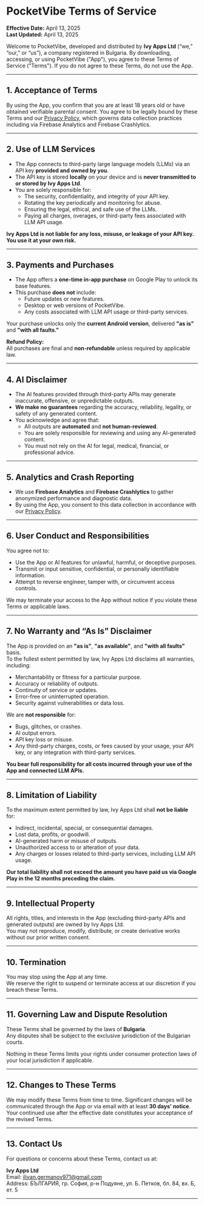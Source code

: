 # PocketVibe Terms of Service

**Effective Date:** April 13, 2025  
**Last Updated:** April 13, 2025  

Welcome to PocketVibe, developed and distributed by **Ivy Apps Ltd** (“we,” “our,” or “us”), a company registered in Bulgaria. By downloading, accessing, or using PocketVibe ("App"), you agree to these Terms of Service ("Terms"). If you do not agree to these Terms, do not use the App.

---

## 1. Acceptance of Terms

By using the App, you confirm that you are at least 18 years old or have obtained verifiable parental consent. You agree to be legally bound by these Terms and our [Privacy Policy](https://github.com/Ivy-Apps/legal/pocketvibe-privacy), which governs data collection practices including via Firebase Analytics and Firebase Crashlytics.

---

## 2. Use of LLM Services

- The App connects to third-party large language models (LLMs) via an API key **provided and owned by you**.  
- The API key is stored **locally** on your device and is **never transmitted to or stored by Ivy Apps Ltd**.  
- You are solely responsible for:
  - The security, confidentiality, and integrity of your API key.
  - Rotating the key periodically and monitoring for abuse.
  - Ensuring the legal, ethical, and safe use of the LLMs.
  - Paying all charges, overages, or third-party fees associated with LLM API usage.

**Ivy Apps Ltd is not liable for any loss, misuse, or leakage of your API key. You use it at your own risk.**

---

## 3. Payments and Purchases

- The App offers a **one-time in-app purchase** on Google Play to unlock its base features.  
- This purchase **does not** include:
  - Future updates or new features.
  - Desktop or web versions of PocketVibe.
  - Any costs associated with LLM API usage or third-party services.

Your purchase unlocks only the **current Android version**, delivered **"as is"** and **"with all faults."**

**Refund Policy:**  
All purchases are final and **non-refundable** unless required by applicable law.

---

## 4. AI Disclaimer

- The AI features provided through third-party APIs may generate inaccurate, offensive, or unpredictable outputs.  
- **We make no guarantees** regarding the accuracy, reliability, legality, or safety of any generated content.  
- You acknowledge and agree that:
  - All outputs are **automated** and **not human-reviewed**.
  - You are solely responsible for reviewing and using any AI-generated content.
  - You must not rely on the AI for legal, medical, financial, or professional advice.

---

## 5. Analytics and Crash Reporting

- We use **Firebase Analytics** and **Firebase Crashlytics** to gather anonymized performance and diagnostic data.  
- By using the App, you consent to this data collection in accordance with our [Privacy Policy](https://github.com/Ivy-Apps/legal).

---

## 6. User Conduct and Responsibilities

You agree not to:
- Use the App or AI features for unlawful, harmful, or deceptive purposes.
- Transmit or input sensitive, confidential, or personally identifiable information.
- Attempt to reverse engineer, tamper with, or circumvent access controls.

We may terminate your access to the App without notice if you violate these Terms or applicable laws.

---

## 7. No Warranty and “As Is” Disclaimer

The App is provided on an **"as is"**, **"as available"**, and **"with all faults"** basis.  
To the fullest extent permitted by law, Ivy Apps Ltd disclaims all warranties, including:
- Merchantability or fitness for a particular purpose.
- Accuracy or reliability of outputs.
- Continuity of service or updates.
- Error-free or uninterrupted operation.
- Security against vulnerabilities or data loss.

We are **not responsible** for:
- Bugs, glitches, or crashes.
- AI output errors.
- API key loss or misuse.
- Any third-party charges, costs, or fees caused by your usage, your API key, or any integration with third-party services.

**You bear full responsibility for all costs incurred through your use of the App and connected LLM APIs.**

---

## 8. Limitation of Liability

To the maximum extent permitted by law, Ivy Apps Ltd shall **not be liable** for:
- Indirect, incidental, special, or consequential damages.
- Lost data, profits, or goodwill.
- AI-generated harm or misuse of outputs.
- Unauthorized access to or alteration of your data.
- Any charges or losses related to third-party services, including LLM API usage.

**Our total liability shall not exceed the amount you have paid us via Google Play in the 12 months preceding the claim.**

---

## 9. Intellectual Property

All rights, titles, and interests in the App (excluding third-party APIs and generated outputs) are owned by Ivy Apps Ltd.  
You may not reproduce, modify, distribute, or create derivative works without our prior written consent.

---

## 10. Termination

You may stop using the App at any time.  
We reserve the right to suspend or terminate access at our discretion if you breach these Terms.

---

## 11. Governing Law and Dispute Resolution

These Terms shall be governed by the laws of **Bulgaria**.  
Any disputes shall be subject to the exclusive jurisdiction of the Bulgarian courts.

Nothing in these Terms limits your rights under consumer protection laws of your local jurisdiction if applicable.

---

## 12. Changes to These Terms

We may modify these Terms from time to time. Significant changes will be communicated through the App or via email with at least **30 days’ notice**.  
Your continued use after the effective date constitutes your acceptance of the revised Terms.

---

## 13. Contact Us

For questions or concerns about these Terms, contact us at:

**Ivy Apps Ltd**  
Email: iliyan.germanov971@gmail.com  
Address: БЪЛГАРИЯ, гр. София, р-н Подуяне, ул. Б. Петков, бл. 84, вх. Б, ет. 5  

---

